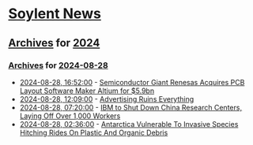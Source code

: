 # [Soylent News](../../../README.md)

## [Archives](../../index.md) for [2024](../index.md)

### [Archives](../../index.md) for [2024-08-28](index.md)

* [2024-08-28, 16:52:00](https://soylentnews.org/article.pl?sid=24/08/27/162254&from=rss) - [Semiconductor Giant Renesas Acquires PCB Layout Software Maker Altium for $5.9bn](https://soylentnews.org/article.pl?sid=24/08/27/162254&from=rss)
* [2024-08-28, 12:09:00](https://soylentnews.org/article.pl?sid=24/08/27/1559234&from=rss) - [Advertising Ruins Everything](https://soylentnews.org/article.pl?sid=24/08/27/1559234&from=rss)
* [2024-08-28, 07:20:00](https://soylentnews.org/article.pl?sid=24/08/27/1547215&from=rss) - [IBM to Shut Down China Research Centers, Laying Off Over 1,000 Workers](https://soylentnews.org/article.pl?sid=24/08/27/1547215&from=rss)
* [2024-08-28, 02:36:00](https://soylentnews.org/article.pl?sid=24/08/27/1155227&from=rss) - [Antarctica Vulnerable To Invasive Species Hitching Rides On Plastic And Organic Debris](https://soylentnews.org/article.pl?sid=24/08/27/1155227&from=rss)
